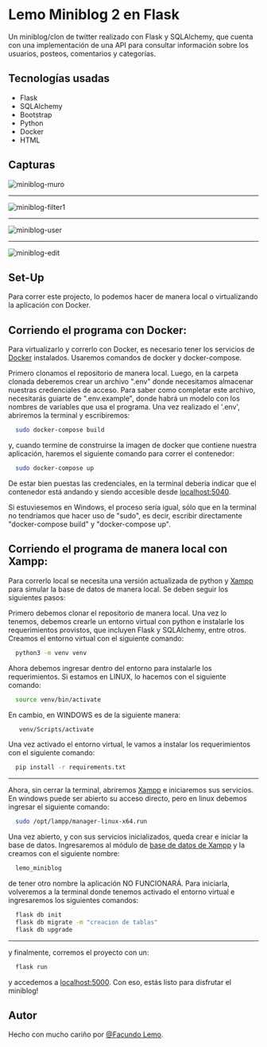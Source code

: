 Lemo Miniblog 2 en Flask
======================
Un miniblog/clon de twitter realizado con Flask y SQLAlchemy, que cuenta con una implementación de una API para consultar información sobre los usuarios, posteos, comentarios y categorías.

## Tecnologías usadas
 - Flask
 - SQLAlchemy
 - Bootstrap
 - Python
 - Docker
 - HTML

## Capturas

<img src="https://i.ibb.co/wsFttrx/miniblog-muro.png" alt="miniblog-muro" border="0">

----

<img src="https://i.ibb.co/B4cSyH9/miniblog-filter1.png" alt="miniblog-filter1" border="0">

----

<img src="https://i.ibb.co/Tq9jw6H/miniblog-user.png" alt="miniblog-user" border="0">

----

<img src="https://i.ibb.co/DWbc0b1/miniblog-edit.png" alt="miniblog-edit" border="0">

## Set-Up

Para correr este projecto, lo podemos hacer de manera local o virtualizando la aplicación con Docker. 

## Corriendo el programa con Docker:
Para virtualizarlo y correrlo con Docker, es necesario tener los servicios de [Docker](https://www.docker.com/) instalados. Usaremos comandos de docker y docker-compose.

Primero clonamos el repositorio de manera local. Luego, en la carpeta clonada deberemos crear un archivo ".env" donde necesitamos almacenar nuestras credenciales de acceso. Para saber como completar este archivo, necesitarás guiarte de ".env.example", donde habrá un modelo con los nombres de variables que usa el programa.
Una vez realizado el '.env', abriremos la terminal y escribiremos:
```bash
  sudo docker-compose build
```
y, cuando termine de construirse la imagen de docker que contiene nuestra aplicación, haremos el siguiente comando para correr el contenedor:
```bash
  sudo docker-compose up
```
De estar bien puestas las credenciales, en la terminal debería indicar que el contenedor está andando y siendo accesible desde [localhost:5040](http://localhost:5040/).

Si estuviesemos en Windows, el proceso sería igual, sólo que en la terminal no tendríamos que hacer uso de "sudo", es decir, escribir directamente "docker-compose build" y "docker-compose up".

## Corriendo el programa de manera local con Xampp:
Para correrlo local se necesita una versión actualizada de python y [Xampp](https://www.apachefriends.org/es/index.html) para simular la base de datos de manera local. Se deben seguir los siguientes pasos:

Primero debemos clonar el repositorio de manera local.
Una vez lo tenemos, debemos crearle un entorno virtual con python e instalarle los requerimientos provistos, que incluyen Flask y SQLAlchemy, entre otros.
Creamos el entorno virtual con el siguiente comando:
```bash
  python3 -m venv venv
```
Ahora debemos ingresar dentro del entorno para instalarle los requerimientos. 
Si estamos en LINUX, lo hacemos con el siguiente comando:
```bash
  source venv/bin/activate
```
En cambio, en WINDOWS es de la siguiente manera:
```bash
   venv/Scripts/activate
```
Una vez activado el entorno virtual, le vamos a instalar los requerimientos con el siguiente comando:
```bash
  pip install -r requirements.txt
```
---
Ahora, sin cerrar la terminal, abriremos [Xampp](https://www.apachefriends.org/es/index.html) e iniciaremos sus servicios.
En windows puede ser abierto su acceso directo, pero en linux debemos ingresar el siguiente comando:
```bash
  sudo /opt/lampp/manager-linux-x64.run
```
Una vez abierto, y con sus servicios inicializados, queda crear e iniciar la base de datos.
Ingresaremos al módulo de [base de datos de Xampp](http://localhost/phpmyadmin/index.php?route=/server/databases) y la creamos con el siguiente nombre:
```bash
  lemo_miniblog
```
de tener otro nombre la aplicación NO FUNCIONARÁ.
Para iniciarla, volveremos a la terminal donde tenemos activado el entorno virtual e ingresaremos los siguientes comandos:
```bash
  flask db init
  flask db migrate -m "creacion de tablas"
  flask db upgrade
```
---

y finalmente, corremos el proyecto con un:
```bash
  flask run
```
y accedemos a [localhost:5000](http://localhost:5000/). Con eso, estás listo para disfrutar el miniblog!


## Autor
Hecho con mucho cariño por [@Facundo Lemo](https://github.com/FacundoEsteban-Lemo).

